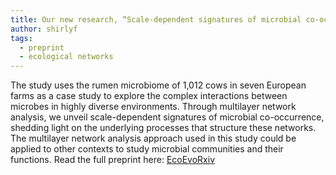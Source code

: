 ```yaml
---
title: Our new research, “Scale-dependent signatures of microbial co-occurrence revealed via multilayer network analysis,” is now available on EcoEvoRxiv!
author: shirlyf
tags:
  - preprint
  - ecological networks
---
```


The study uses the rumen microbiome of 1,012 cows in seven European farms as a case study to explore the complex interactions between microbes in highly diverse environments. Through multilayer network analysis, we unveil scale-dependent signatures of microbial co-occurrence, shedding light on the underlying processes that structure these networks. The multilayer network analysis approach used in this study could be applied to other contexts to study microbial communities and their functions. Read the full preprint here: [EcoEvoRxiv](https://ecoevorxiv.org/repository/view/6192/)
